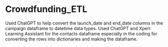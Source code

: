 # Crowdfunding_ETL
Used ChatGPT to help convert the launch_date and end_date columns in the campaign dataframe to datetime data types. 
Used ChatGPT and Xpert Learning Assistant for the contacts dataframe especially in the coding for converting the rows into dictionaries and making the dataframe.